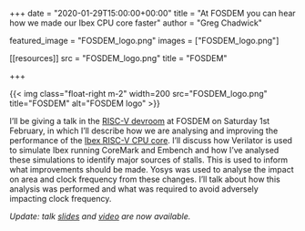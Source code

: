 +++
date = "2020-01-29T15:00:00+00:00"
title = "At FOSDEM you can hear how we made our Ibex CPU core faster"
author = "Greg Chadwick"

featured_image = "FOSDEM_logo.png"
images = ["FOSDEM_logo.png"]

[[resources]]
src = "FOSDEM_logo.png"
title = "FOSDEM"

+++

{{< img class="float-right m-2" width=200 src="FOSDEM_logo.png" title="FOSDEM" alt="FOSDEM logo" >}}

I’ll be giving a talk in the [RISC-V devroom](https://fosdem.org/2020/schedule/track/risc_v/) at FOSDEM on Saturday 1st February, in which I’ll describe how we are analysing and improving the performance of the [Ibex RISC-V CPU core](https://github.com/lowRISC/ibex). I’ll discuss how Verilator is used to simulate Ibex running CoreMark and Embench and how I’ve analysed these simulations to identify major sources of stalls. This is used to inform what improvements should be made. Yosys was used to analyse the impact on area and clock frequency from these changes. I’ll talk about how this analysis was performed and what was required to avoid adversely impacting clock frequency.

*Update: talk [slides](https://fosdem.org/2020/schedule/event/riscv_lowrisc/attachments/slides/3689/export/events/attachments/riscv_lowrisc/slides/3689/20200201_FOSDEM_Ibex_Perf.pdf) and [video](https://ftp.fau.de/fosdem/2020/K.3.401/riscv_lowrisc.mp4) are now available.*
